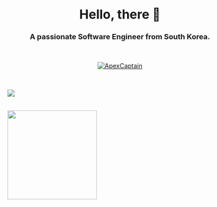 

<!-- GitAds-Verify: 8M6K4P5JY693IEQPYR99KKSYOS8ADU89 -->
<h1 align="center">Hello, there 👋</h1>
<h3 align="center">A passionate Software Engineer from South Korea. </h3>

<br>

<p align="center"> <a href="https://github.com/ryo-ma/github-profile-trophy"><img src="https://github-profile-trophy.vercel.app/?username=ApexCaptain&column=3&theme=juicyfresh&rank=-?,-C" alt="ApexCaptain" /></a> </p>

<br>

<p>
<a href="https://github.com/ApexCaptain"><img src="https://github-profile-summary-cards.vercel.app/api/cards/profile-details?username=ApexCaptain&theme=tokyonight"/>
</p>

<br>

<a href="#">
  <img height=200 align="center" src="https://my-stats-43gk.vercel.app/api/top-langs/?username=ApexCaptain&hide=html,css,blade,scss&langs_count=8&layout=compact&theme=radical&card_width=160" />
</a>

<br>